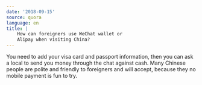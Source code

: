 ```yaml
---
date: '2018-09-15'
source: quora
language: en
title: |
    How can foreigners use WeChat wallet or
    Alipay when visiting China?
---
```


You need to add your visa card and passport information, then you can
ask a local to send you money through the chat against cash. Many
Chinese people are polite and friendly to foreigners and will accept,
because they no mobile payment is fun to try.
